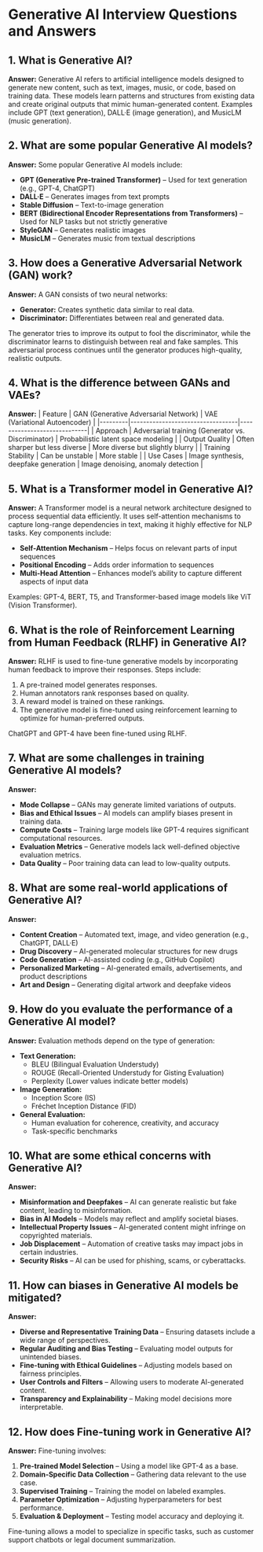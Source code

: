 
# Generative AI Interview Questions and Answers

## 1. What is Generative AI?
**Answer:**
Generative AI refers to artificial intelligence models designed to generate new content, such as text, images, music, or code, based on training data. These models learn patterns and structures from existing data and create original outputs that mimic human-generated content. Examples include GPT (text generation), DALL·E (image generation), and MusicLM (music generation).

## 2. What are some popular Generative AI models?
**Answer:**
Some popular Generative AI models include:
- **GPT (Generative Pre-trained Transformer)** – Used for text generation (e.g., GPT-4, ChatGPT)
- **DALL·E** – Generates images from text prompts
- **Stable Diffusion** – Text-to-image generation
- **BERT (Bidirectional Encoder Representations from Transformers)** – Used for NLP tasks but not strictly generative
- **StyleGAN** – Generates realistic images
- **MusicLM** – Generates music from textual descriptions

## 3. How does a Generative Adversarial Network (GAN) work?
**Answer:**
A GAN consists of two neural networks:
- **Generator:** Creates synthetic data similar to real data.
- **Discriminator:** Differentiates between real and generated data.

The generator tries to improve its output to fool the discriminator, while the discriminator learns to distinguish between real and fake samples. This adversarial process continues until the generator produces high-quality, realistic outputs.

## 4. What is the difference between GANs and VAEs?
**Answer:**
| Feature | GAN (Generative Adversarial Network) | VAE (Variational Autoencoder) |
|---------|----------------------------------|-----------------------------|
| Approach | Adversarial training (Generator vs. Discriminator) | Probabilistic latent space modeling |
| Output Quality | Often sharper but less diverse | More diverse but slightly blurry |
| Training Stability | Can be unstable | More stable |
| Use Cases | Image synthesis, deepfake generation | Image denoising, anomaly detection |

## 5. What is a Transformer model in Generative AI?
**Answer:**
A Transformer model is a neural network architecture designed to process sequential data efficiently. It uses self-attention mechanisms to capture long-range dependencies in text, making it highly effective for NLP tasks. Key components include:
- **Self-Attention Mechanism** – Helps focus on relevant parts of input sequences
- **Positional Encoding** – Adds order information to sequences
- **Multi-Head Attention** – Enhances model’s ability to capture different aspects of input data

Examples: GPT-4, BERT, T5, and Transformer-based image models like ViT (Vision Transformer).

## 6. What is the role of Reinforcement Learning from Human Feedback (RLHF) in Generative AI?
**Answer:**
RLHF is used to fine-tune generative models by incorporating human feedback to improve their responses. Steps include:
1. A pre-trained model generates responses.
2. Human annotators rank responses based on quality.
3. A reward model is trained on these rankings.
4. The generative model is fine-tuned using reinforcement learning to optimize for human-preferred outputs.

ChatGPT and GPT-4 have been fine-tuned using RLHF.

## 7. What are some challenges in training Generative AI models?
**Answer:**
- **Mode Collapse** – GANs may generate limited variations of outputs.
- **Bias and Ethical Issues** – AI models can amplify biases present in training data.
- **Compute Costs** – Training large models like GPT-4 requires significant computational resources.
- **Evaluation Metrics** – Generative models lack well-defined objective evaluation metrics.
- **Data Quality** – Poor training data can lead to low-quality outputs.

## 8. What are some real-world applications of Generative AI?
**Answer:**
- **Content Creation** – Automated text, image, and video generation (e.g., ChatGPT, DALL·E)
- **Drug Discovery** – AI-generated molecular structures for new drugs
- **Code Generation** – AI-assisted coding (e.g., GitHub Copilot)
- **Personalized Marketing** – AI-generated emails, advertisements, and product descriptions
- **Art and Design** – Generating digital artwork and deepfake videos

## 9. How do you evaluate the performance of a Generative AI model?
**Answer:**
Evaluation methods depend on the type of generation:
- **Text Generation:**
  - BLEU (Bilingual Evaluation Understudy)
  - ROUGE (Recall-Oriented Understudy for Gisting Evaluation)
  - Perplexity (Lower values indicate better models)
- **Image Generation:**
  - Inception Score (IS)
  - Fréchet Inception Distance (FID)
- **General Evaluation:**
  - Human evaluation for coherence, creativity, and accuracy
  - Task-specific benchmarks

## 10. What are some ethical concerns with Generative AI?
**Answer:**
- **Misinformation and Deepfakes** – AI can generate realistic but fake content, leading to misinformation.
- **Bias in AI Models** – Models may reflect and amplify societal biases.
- **Intellectual Property Issues** – AI-generated content might infringe on copyrighted materials.
- **Job Displacement** – Automation of creative tasks may impact jobs in certain industries.
- **Security Risks** – AI can be used for phishing, scams, or cyberattacks.

## 11. How can biases in Generative AI models be mitigated?
**Answer:**
- **Diverse and Representative Training Data** – Ensuring datasets include a wide range of perspectives.
- **Regular Auditing and Bias Testing** – Evaluating model outputs for unintended biases.
- **Fine-tuning with Ethical Guidelines** – Adjusting models based on fairness principles.
- **User Controls and Filters** – Allowing users to moderate AI-generated content.
- **Transparency and Explainability** – Making model decisions more interpretable.

## 12. How does Fine-tuning work in Generative AI?
**Answer:**
Fine-tuning involves:
1. **Pre-trained Model Selection** – Using a model like GPT-4 as a base.
2. **Domain-Specific Data Collection** – Gathering data relevant to the use case.
3. **Supervised Training** – Training the model on labeled examples.
4. **Parameter Optimization** – Adjusting hyperparameters for best performance.
5. **Evaluation & Deployment** – Testing model accuracy and deploying it.

Fine-tuning allows a model to specialize in specific tasks, such as customer support chatbots or legal document summarization.
